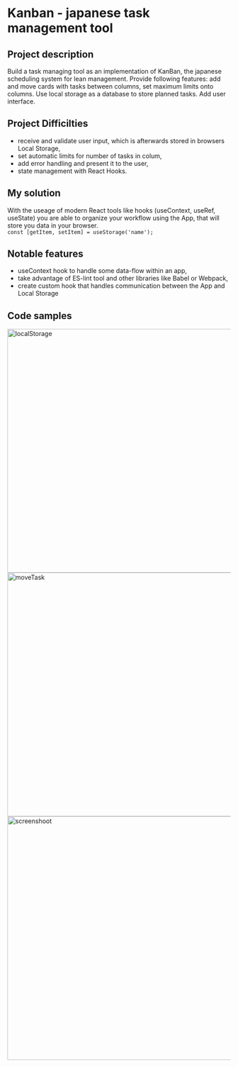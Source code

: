 # Kanban - japanese task management tool

## Project description

Build a task managing tool as an implementation of KanBan, the japanese scheduling system for lean management. Provide following features: add and move cards with tasks between columns, set maximum limits onto columns. Use local storage as a database to store planned tasks. Add user interface.

## Project Difficilties

- receive and validate user input, which is afterwards stored in browsers Local Storage,
- set automatic limits for number of tasks in colum,
- add error handling and present it to the user,
- state management with React Hooks.

## My solution

With the useage of modern React tools like hooks (useContext, useRef, useState) you are able to organize your workflow using the App, that will store you data in your browser.  
```const [getItem, setItem] = useStorage('name');```

## Notable features

- useContext hook to handle some data-flow within an app,
- take advantage of ES-lint tool and other libraries like Babel or Webpack,
- create custom hook that handles communication between the App and Local Storage

## Code samples  
<img src="hooks-ls.png" alt="localStorage" width="550px"/>
<img src="hooks-movetask.png" alt="moveTask" width="550px"/>  
<img src="kanban_scr.png" alt="screenshoot" width="550px"/>  